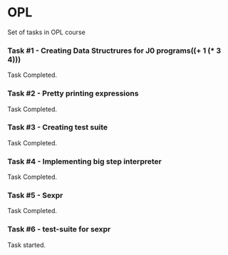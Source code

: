 # OPL
Set of tasks in OPL course

### Task #1 - Creating Data Structrures for J0 programs((+ 1 (* 3 4)))
Task Completed.
### Task #2 - Pretty printing expressions
Task Completed.
### Task #3 - Creating test suite
Task Completed.
### Task #4 - Implementing big step interpreter
Task Completed.
### Task #5 - Sexpr
Task Completed.
### Task #6 - test-suite for sexpr
Task started.